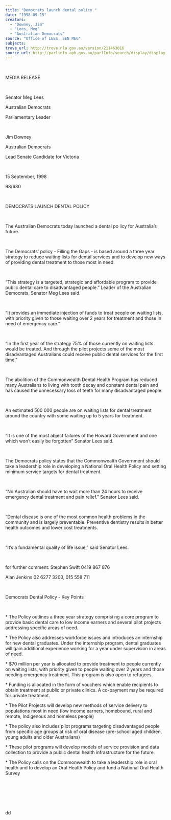 ```yaml
---
title: "Democrats launch dental policy."
date: "1998-09-15"
creators:
  - "Downey, Jim"
  - "Lees, Meg"
  - "Australian Democrats"
source: "Office of LEES, SEN MEG"
subjects:
trove_url: http://trove.nla.gov.au/version/211463016
source_url: http://parlinfo.aph.gov.au/parlInfo/search/display/display.w3p;query=Id%3A%22media/pressrel/SDA05%22
---
```


   

  

  MEDIA RELEASE

  

  Senator Meg Lees

  Australian Democrats

  Parliamentary Leader

  

  Jim Downey

  Australian Democrats

  Lead Senate Candidate for Victoria

  

 15 September, 1998

 98/680

  

  DEMOCRATS LAUNCH DENTAL POLICY

  

  The Australian Democrats today launched a dental po licy for 
Australia’s future.

  

 The Democrats’ policy -   Filling the Gaps  - is based around a three year strategy to 
reduce waiting lists for dental services and to develop new ways of 
providing dental treatment to those most in need.

  

 “This strategy is a targeted, strategic and affordable 
program to provide public dental care to disadvantaged people.” Leader 
of the Australian Democrats, Senator Meg Lees said.

  

 “It provides an immediate injection of funds to 
treat people on waiting lists, with priority given to those waiting 
over 2 years for treatment and those in need of emergency care.”

  

 “In the first year of the strategy 75% of those 
currently on waiting lists would be treated. And through the pilot projects 
some of the most disadvantaged Australians could receive public dental 
services for the first time."

  

 The abolition of the Commonwealth Dental Health Program 
has reduced many Australians to living with tooth decay and constant 
dental pain and has caused the unnecessary loss of teeth for many disadvantaged 
people.

  

 An estimated 500 000 people are on waiting lists for 
dental treatment around the country with some waiting up to 5 years 
for treatment.

  

 “It is one of the most abject failures of the Howard 
Government and one which won’t easily be forgotten” Senator Lees 
said.

  

 The Democrats policy states that the Commonwealth 
Government should take a leadership role in developing a National Oral 
Health Policy and setting minimum service targets for dental treatment.

  

 “No Australian should have to wait more than 24 
hours to receive emergency dental treatment and pain relief.” Senator 
Lees said.

  

 “Dental disease is one of the most common health 
problems in the community and is largely preventable. Preventive dentistry 
results in better health outcomes and lower cost treatments.

  

 “It’s a fundamental quality of life issue,” 
said Senator Lees.

  

 for further comment: Stephen Swift 0419 867 876

 Alan Jenkins 02 6277 3203, 015 558 711

  

  Democrats Dental Policy - Key Points

  

  * The Policy outlines 
a three year strategy comprisi ng a core program to provide basic 
dental care to low income earners and several pilot projects addressing 
specific areas of need.

 * The 
Policy also addresses workforce issues and introduces an internship 
for new dental graduates. Under the internship program, dental graduates 
will gain additional experience working for a year under supervision 
in areas of need.

 * $70 
million per year is allocated to provide treatment to people currently 
on waiting lists, with priority given to people waiting over 2 years 
and those needing emergency treatment. This program is also open to 
refugees.

 * Funding 
is allocated in the form of vouchers which enable recipients to obtain 
treatment at public or private clinics. A co-payment may be required 
for private treatment.

 * The 
Pilot Projects will develop new methods of service delivery to populations 
most in need (low income earners, homebound, rural and remote, Indigenous 
and homeless people)

 * The 
policy also includes pilot programs targeting disadvantaged people from 
specific age groups at risk of oral disease (pre-school aged children, 
young adults and older Australians)

 * These 
pilot programs will develop models of service provision and data collection 
to provide a public dental health infrastructure for the future.

 * The 
Policy calls on the Commonwealth to take a leadership role in oral health 
and to develop an Oral Health Policy and fund a National Oral Health 
Survey

  

  

  

  dd

